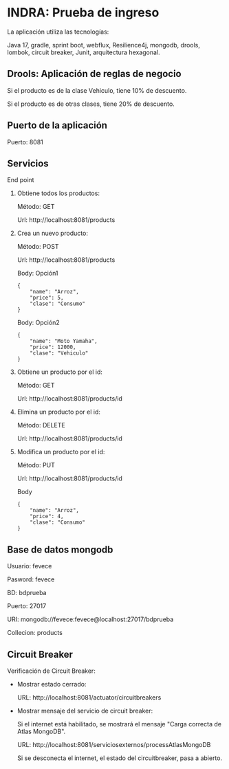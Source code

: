 # **INDRA: Prueba de ingreso** 
La aplicación utiliza las tecnologías:

Java 17, gradle, sprint boot, webflux, Resilience4j, mongodb, drools, lombok, circuit breaker, Junit, arquitectura hexagonal.

## **Drools: Aplicación de reglas de negocio**
Si el producto es de la clase Vehiculo, tiene 10% de descuento.

Si el producto es de otras clases, tiene 20% de descuento.

## **Puerto de la aplicación**
Puerto: 8081

## **Servicios**
End point 
1. Obtiene todos los productos:

	Método: GET

	Url: http://localhost:8081/products


2. Crea un nuevo producto:

	Método: POST

	Url: http://localhost:8081/products
	
	Body: Opción1
	```
	{
		"name": "Arroz",
		"price": 5,
		"clase": "Consumo"
	}
	```
	Body: Opción2
	```
	{
		"name": "Moto Yamaha",
		"price": 12000,
		"clase": "Vehiculo"
	}
	```

3. Obtiene un producto por el id:

	Método: GET

	Url: http://localhost:8081/products/id


4. Elimina un producto por el id:

	Método: DELETE

	Url: http://localhost:8081/products/id


5. Modifica un producto por el id:

	Método: PUT

	Url: http://localhost:8081/products/id
	
	Body
	```
	{
		"name": "Arroz",
		"price": 4,
		"clase": "Consumo"
	}
	```
## **Base de datos mongodb**
Usuario: fevece

Pasword: fevece

BD: bdprueba

Puerto: 27017

URI: mongodb://fevece:fevece@localhost:27017/bdprueba

Collecion: products

## **Circuit Breaker**
Verificación de Circuit Breaker:

- Mostrar estado cerrado:

	URL: http://localhost:8081/actuator/circuitbreakers

- Mostrar mensaje del servicio de circuit breaker:

  Si el internet está habilitado, se mostrará el mensaje "Carga correcta de Atlas MongoDB".

  URL: http://localhost:8081/serviciosexternos/processAtlasMongoDB
  
  
  Si se desconecta el internet, el estado del circuitbreaker, pasa a abierto.

  
